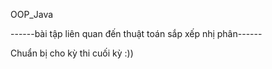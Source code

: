 OOP_Java

------bài tập liên quan đến thuật toán sắp xếp nhị phân------

Chuẩn bị cho kỳ thi cuối kỳ :))
